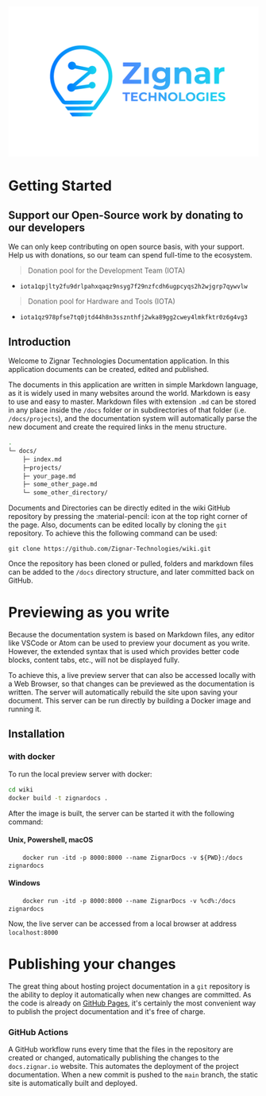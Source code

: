 ![Zignar Logo](docs/assets/images/zignar_logo_transparent.png)

# Getting Started

## Support our Open-Source work by donating to our developers

We can only keep contributing on open source basis, with your support.
Help us with donations, so our team can spend full-time to the ecosystem.

> Donation pool for the Development Team (IOTA)
- `iota1qpjlty2fu9drlpahxqaqz9nsyg7f29nzfcdh6ugpcyqs2h2wjgrp7qywvlw`

> Donation pool for Hardware and Tools (IOTA)
- `iota1qz978pfse7tq0jtd44h8n3ssznthfj2wka89gg2cwey4lmkfktr0z6g4vg3`

<!-- 
    > PayPal donations:
    TODO: actually create this PayPal.me address
    https://paypal.me/zignartech
 -->

<!--
    TODO: Other Options:
    - Patreon
    - opensource funding pages 
-->

## Introduction

Welcome to Zignar Technologies Documentation application. In this application documents can be created, edited and published.

The documents in this application are written in simple Markdown language, as it is widely used in many websites around the world. Markdown is easy to use and easy to master. Markdown files with extension `.md` can be stored in any place inside the `/docs` folder or in subdirectories of that folder (i.e. `/docs/projects`), and the documentation system will automatically parse the new document and create the required links in the menu structure.

``` bash
.
└─ docs/
    ├─ index.md
    ├─projects/
    ├─ your_page.md
    ├─ some_other_page.md
    └─ some_other_directory/
```

Documents and Directories can be directly edited in the wiki GitHub repository by pressing the :material-pencil: icon at the top right corner of the page. Also, documents can be edited locally by cloning the `git` repository. To achieve this the following command can be used:

``` git
git clone https://github.com/Zignar-Technologies/wiki.git
```

Once the repository has been cloned or pulled, folders and markdown files can be added to the `/docs` directory structure, and later committed back on GitHub.

# Previewing as you write

Because the documentation system is based on Markdown files, any editor like VSCode or Atom can be used to preview your document as you write. However, the extended syntax that is used which provides better code blocks, content tabs, etc., will not be displayed fully. 

To achieve this, a live preview server that can also be accessed locally with a Web Browser, so that changes can be previewed as the documentation is written. The server will automatically rebuild the site upon saving your document. This server can be run directly by building a Docker image and running it.
## Installation

### with docker

To run the local preview server with docker:

``` bash linenums="1"
cd wiki
docker build -t zignardocs .
```

After the image is built, the server can be started it with the following command:

#### Unix, Powershell, macOS

```
    docker run -itd -p 8000:8000 --name ZignarDocs -v ${PWD}:/docs zignardocs
```

#### Windows

```
    docker run -itd -p 8000:8000 --name ZignarDocs -v %cd%:/docs zignardocs
```

Now, the live server can be accessed from a local browser at address `localhost:8000`

# Publishing your changes

The great thing about hosting project documentation in a `git` repository is
the ability to deploy it automatically when new changes are committed. As the code is already on [GitHub Pages][1], it's certainly the most convenient way to publish the project documentation and it's free of charge.
### GitHub Actions

A GitHub workflow runs every time that the files in the repository are created or changed, automatically publishing the changes to the `docs.zignar.io` website. This automates the deployment of the project documentation. When a new commit is pushed to the `main` branch, the static site is automatically built and deployed.

[1]: https://pages.github.com/##
